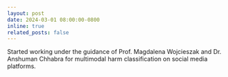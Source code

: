 ```yaml
---
layout: post
date: 2024-03-01 08:00:00-0800
inline: true
related_posts: false
---
```

Started working under the guidance of Prof. Magdalena Wojcieszak and Dr. Anshuman Chhabra for multimodal harm classification on social media platforms.